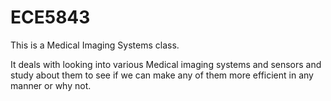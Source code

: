 # ECE5843
This is a Medical Imaging Systems class.

It deals with looking into various Medical imaging systems and sensors and study about them to see if we can make any of them more efficient in any manner or why not.
